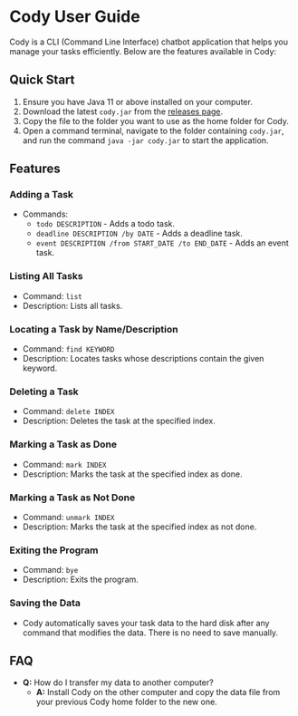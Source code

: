 # Cody User Guide

Cody is a CLI (Command Line Interface) chatbot application that helps you manage your tasks efficiently. Below are the features available in Cody:

## Quick Start

1. Ensure you have Java 11 or above installed on your computer.
2. Download the latest `cody.jar` from the [releases page](https://github.com/your-repo/cody/releases).
3. Copy the file to the folder you want to use as the home folder for Cody.
4. Open a command terminal, navigate to the folder containing `cody.jar`, and run the command `java -jar cody.jar` to start the application.

## Features

### Adding a Task
- Commands:
    - `todo DESCRIPTION` - Adds a todo task.
    - `deadline DESCRIPTION /by DATE` - Adds a deadline task.
    - `event DESCRIPTION /from START_DATE /to END_DATE` - Adds an event task.

### Listing All Tasks
- Command: `list`
- Description: Lists all tasks.

### Locating a Task by Name/Description
- Command: `find KEYWORD`
- Description: Locates tasks whose descriptions contain the given keyword.

### Deleting a Task
- Command: `delete INDEX`
- Description: Deletes the task at the specified index.

### Marking a Task as Done
- Command: `mark INDEX`
- Description: Marks the task at the specified index as done.

### Marking a Task as Not Done
- Command: `unmark INDEX`
- Description: Marks the task at the specified index as not done.

### Exiting the Program
- Command: `bye`
- Description: Exits the program.

### Saving the Data
- Cody automatically saves your task data to the hard disk after any command that modifies the data. There is no need to save manually.

## FAQ

- **Q:** How do I transfer my data to another computer?
    - **A:** Install Cody on the other computer and copy the data file from your previous Cody home folder to the new one.
